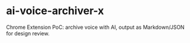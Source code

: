 # ai-voice-archiver-x
Chrome Extension PoC: archive voice with AI, output as Markdown/JSON for design review.
